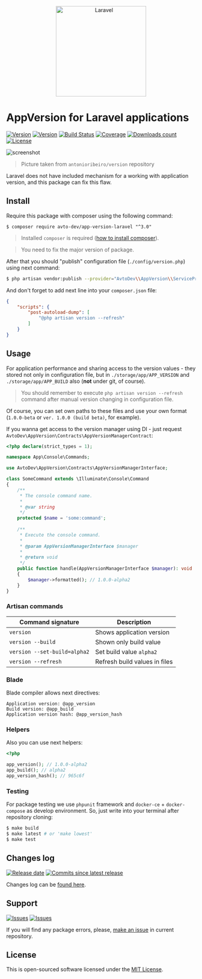 <p align="center">
  <img src="https://laravel.com/assets/img/components/logo-laravel.svg" alt="Laravel" width="240" />
</p>

# AppVersion for Laravel applications

[![Version][badge_packagist_version]][link_packagist]
[![Version][badge_php_version]][link_packagist]
[![Build Status][badge_build_status]][link_build_status]
[![Coverage][badge_coverage]][link_coverage]
[![Downloads count][badge_downloads_count]][link_packagist]
[![License][badge_license]][link_license]

![screenshot](https://hsto.org/webt/1k/1o/hb/1k1ohba9ap2oy5e0kq4t0rulpls.png)

> Picture taken from `antonioribeiro/version` repository

Laravel does not have included mechanism for a working with application version, and this package can fix this flaw.

## Install

Require this package with composer using the following command:

```shell
$ composer require avto-dev/app-version-laravel "^3.0"
```

> Installed `composer` is required ([how to install composer][getcomposer]).

> You need to fix the major version of package.

After that you should "publish" configuration file (`./config/version.php`) using next command:

```bash
$ php artisan vendor:publish --provider="AvtoDev\\AppVersion\\ServiceProvider"
```

And don't forget to add next line into your `composer.json` file:

```json
{
    "scripts": {
        "post-autoload-dump": [
            "@php artisan version --refresh"
        ]
    }
}
```

## Usage

For application performance and sharing access to the version values - they stored not only in configuration file, but in `./storage/app/APP_VERSION` and `./storage/app/APP_BUILD` also (**not** under git, of course).

> You should remember to execute `php artisan version --refresh` command after manual version changing in configuration file.

Of course, you can set own paths to these files and use your own format (`1.0.0-beta` or `ver. 1.0.0 (build beta)`, for example).

If you wanna get access to the version manager using DI - just request `AvtoDev\AppVersion\Contracts\AppVersionManagerContract`:

```php
<?php declare(strict_types = 1);

namespace App\Console\Commands;

use AvtoDev\AppVersion\Contracts\AppVersionManagerInterface;

class SomeCommand extends \Illuminate\Console\Command
{
    /**
     * The console command name.
     *
     * @var string
     */
    protected $name = 'some:command';
    
    /**
     * Execute the console command.
     *
     * @param AppVersionManagerInterface $manager
     *
     * @return void
     */
    public function handle(AppVersionManagerInterface $manager): void
    {
        $manager->formatted(); // 1.0.0-alpha2
    }
}
```

### Artisan commands

Command signature            | Description
---------------------------- | -----------------------------
`version`                    | Shows application version
`version --build`            | Shown only build value
`version --set-build=alpha2` | Set build value `alpha2`
`version --refresh`          | Refresh build values in files

### Blade

Blade compiler allows next directives:

```smarty
Application version: @app_version
Build version: @app_build
Application version hash: @app_version_hash
```

### Helpers

Also you can use next helpers:

```php
<?php

app_version(); // 1.0.0-alpha2
app_build(); // alpha2
app_version_hash(); // 965c6f
```

### Testing

For package testing we use `phpunit` framework and `docker-ce` + `docker-compose` as develop environment. So, just write into your terminal after repository cloning:

```bash
$ make build
$ make latest # or 'make lowest'
$ make test
```

## Changes log

[![Release date][badge_release_date]][link_releases]
[![Commits since latest release][badge_commits_since_release]][link_commits]

Changes log can be [found here][link_changes_log].

## Support

[![Issues][badge_issues]][link_issues]
[![Issues][badge_pulls]][link_pulls]

If you will find any package errors, please, [make an issue][link_create_issue] in current repository.

## License

This is open-sourced software licensed under the [MIT License][link_license].

[badge_packagist_version]:https://img.shields.io/packagist/v/avto-dev/app-version-laravel.svg?maxAge=180
[badge_php_version]:https://img.shields.io/packagist/php-v/avto-dev/app-version-laravel.svg?longCache=true
[badge_build_status]:https://travis-ci.org/avto-dev/app-version-laravel.svg?branch=master
[badge_coverage]:https://img.shields.io/codecov/c/github/avto-dev/app-version-laravel/master.svg?maxAge=60
[badge_downloads_count]:https://img.shields.io/packagist/dt/avto-dev/app-version-laravel.svg?maxAge=180
[badge_license]:https://img.shields.io/packagist/l/avto-dev/app-version-laravel.svg?longCache=true
[badge_release_date]:https://img.shields.io/github/release-date/avto-dev/app-version-laravel.svg?style=flat-square&maxAge=180
[badge_commits_since_release]:https://img.shields.io/github/commits-since/avto-dev/app-version-laravel/latest.svg?style=flat-square&maxAge=180
[badge_issues]:https://img.shields.io/github/issues/avto-dev/app-version-laravel.svg?style=flat-square&maxAge=180
[badge_pulls]:https://img.shields.io/github/issues-pr/avto-dev/app-version-laravel.svg?style=flat-square&maxAge=180
[link_releases]:https://github.com/avto-dev/app-version-laravel/releases
[link_packagist]:https://packagist.org/packages/avto-dev/app-version-laravel
[link_build_status]:https://travis-ci.org/avto-dev/app-version-laravel
[link_coverage]:https://codecov.io/gh/avto-dev/app-version-laravel/
[link_changes_log]:https://github.com/avto-dev/app-version-laravel/blob/master/CHANGELOG.md
[link_issues]:https://github.com/avto-dev/app-version-laravel/issues
[link_create_issue]:https://github.com/avto-dev/app-version-laravel/issues/new/choose
[link_commits]:https://github.com/avto-dev/app-version-laravel/commits
[link_pulls]:https://github.com/avto-dev/app-version-laravel/pulls
[link_license]:https://github.com/avto-dev/app-version-laravel/blob/master/LICENSE
[getcomposer]:https://getcomposer.org/download/
